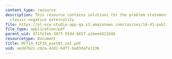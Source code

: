 ```yaml
---
content_type: resource
description: This resource contains solutions for the problem statements related to
  classic negative externality.
file: https://ol-ocw-studio-app-qa.s3.amazonaws.com/courses/14-41-public-finance-and-public-policy-fall-2010/aed47b2ccb2a42d16df7be83dafe1336_MIT14_41F10_pset01_sol.pdf
file_type: application/pdf
parent_uid: 471fe7eb-397f-55dd-b657-a24eed413248
resourcetype: Document
title: MIT14_41F10_pset01_sol.pdf
uid: aed47b2c-cb2a-42d1-6df7-be83dafe1336
---
```

